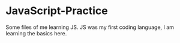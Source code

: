 # JavaScript-Practice
Some files of me learning JS.
JS was my first coding language, I am learning the basics here.
